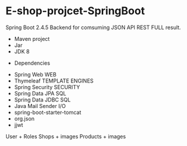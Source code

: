 # E-shop-projcet-SpringBoot

Spring Boot 2.4.5 Backend for comsuming JSON API REST FULL result.
  - Maven project
  - Jar
  - JDK 8

* Dependencies

- Spring Web WEB
- Thymeleaf TEMPLATE ENGINES
- Spring Security SECURITY
- Spring Data JPA SQL
- Spring Data JDBC SQL
- Java Mail Sender I/O
- spring-boot-starter-tomcat
- org.json
- jjwt 

User + Roles
Shops + images
Products + images
